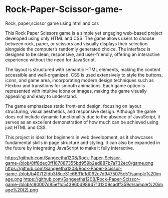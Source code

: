 # Rock-Paper-Scissor-game-
Rock, paper,scissor game using html and css

This Rock Paper Scissors game is a simple yet engaging web-based project developed using only HTML and CSS. The game allows users to choose between rock, paper, or scissors and visually displays their selection alongside the computer’s randomly generated choice. The interface is designed to be clean, responsive, and user-friendly, offering an interactive experience without the need for JavaScript.

The layout is structured with semantic HTML elements, making the content accessible and well-organized. CSS is used extensively to style the buttons, icons, and game area, incorporating modern design techniques such as Flexbox and transitions for smooth animations. Each game option is represented with intuitive icons or images, making the game visually appealing and easy to understand.

The game emphasizes static front-end design, focusing on layout structuring, visual aesthetics, and responsive design. Although the game does not include dynamic functionality due to the absence of JavaScript, it serves as an excellent demonstration of how much can be achieved using just HTML and CSS.

This project is ideal for beginners in web development, as it showcases fundamental skills in page structure and styling. It can also be expanded in the future by integrating JavaScript to make it fully interactive.

https://github.com/Sangeetha1208/Rock-Paper-Scissor-game-/blob/8ff8dec0ff187887355bd959b2ed887b7a732ec0/game.png
https://github.com/Sangeetha1208/Rock-Paper-Scissor-game-/blob/b407f2fdb3f8ce31c6631c1d092e7d9475075c51/sample%20image.png
https://github.com/Sangeetha1208/Rock-Paper-Scissor-game-/blob/c80007d85ef1c543960d98947131209cadff359d/sample%20image%20(2).png
